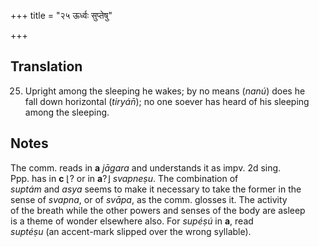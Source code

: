 +++
title = "२५ ऊर्ध्वः सुप्तेषु"

+++
## Translation
25. Upright among the sleeping he wakes; by no means (*nanú*) does he  
fall down horizontal (*tiryán̄*); no one soever has heard of his sleeping  
among the sleeping.

## Notes
The comm. reads in **a** *jāgara* and understands it as impv. 2d sing.  
Ppp. has in **c** ⌊? or in **a**?⌋ *svapneṣu*. The combination of  
*suptám* and *asya* seems to make it necessary to take the former in the  
sense of *svapna*, or of *svāpa*, as the comm. glosses it. The activity  
of the breath while the other powers and senses of the body are asleep  
is a theme of wonder elsewhere also. For *supéṣú* in **a**, read  
*suptéṣu* (an accent-mark slipped over the wrong syllable).
